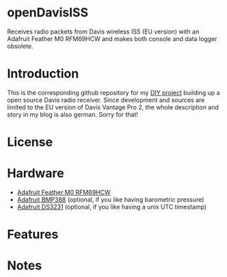 # openDavisISS
Receives radio packets from Davis wireless ISS (EU version) with an Adafruit Feather M0 RFM69HCW and makes both console and data logger obsolete.

# Introduction
This is the corresponding github repository for my [DIY project](http://cleveres-heim.de/howto/diy-projekt-davis-vantage-pro-2-wetterstation-ohne-konsole-und-ohne-datenlogger-betreiben/) building up a open source Davis radio receiver. Since development and sources are limited to the EU version of Davis Vantage Pro 2, the whole description and story in my blog is also german. Sorry for that!

# License

# Hardware
* [Adafruit Feather M0 RFM69HCW](https://www.adafruit.com/product/3176)
* [Adafruit BMP388](https://www.adafruit.com/product/3966) (optional, if you like having barometric pressure)
* [Adafruit DS3231](https://www.adafruit.com/product/3028) (optional, if you like having a unix UTC timestamp)

# Features

# Notes